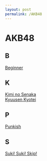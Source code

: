 ```yaml
---
layout: post
permalink: /AKB48
---
```

# AKB48
## B
[Beginner](/beginner)
## K
[Kimi no Senaka](/kiminosenaka)<br>
[Kyuusen Kyotei](/kyuusenkyotei)
## P
[Punkish](/punkish)
## S
[Suki! Suki! Skip!](/sukisukiskip)
